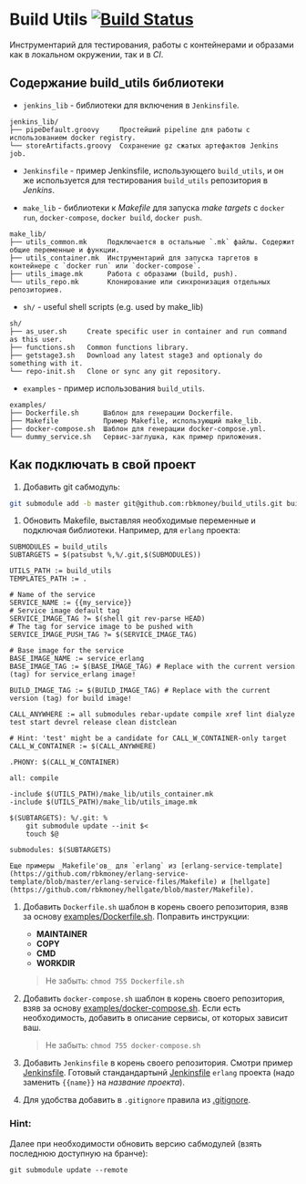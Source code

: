 Build Utils [![Build Status](http://ci.rbkmoney.com/buildStatus/icon?job=rbkmoney_private/build_utils/master)](http://ci.rbkmoney.com/job/rbkmoney_private/job/build_utils/job/master/)
======

Инструментарий для тестирования, работы с контейнерами и образами как в локальном окружении, так и в _CI_.

## Содержание build_utils библиотеки

- `jenkins_lib` - библиотеки для включения в `Jenkinsfile`.

```
jenkins_lib/
├── pipeDefault.groovy     Простейший pipeline для работы с использованием docker registry.
└── storeArtifacts.groovy  Сохранение gz сжатых артефактов Jenkins job.
```


- `Jenkinsfile` - пример Jenkinsfile, использующего `build_utils`, и он же используется для тестирования `build_utils` репозитория в _Jenkins_.


- `make_lib` - библиотеки к _Makefile_ для запуска _make targets_ с `docker run`, `docker-compose`, `docker build`, `docker push`.

```
make_lib/
├── utils_common.mk     Подключается в остальные `.mk` файлы. Содержит общие переменные и функции.
├── utils_container.mk  Инструментарий для запуска таргетов в контейнере с `docker run` или `docker-compose`.
├── utils_image.mk      Работа с образами (build, push).
└── utils_repo.mk       Клонирование или синхронизация отдельных репозиториев.
```


- `sh/` - useful shell scripts (e.g. used by make_lib)

```
sh/
├── as_user.sh     Create specific user in container and run command as this user.
├── functions.sh   Common functions library.
├── getstage3.sh   Download any latest stage3 and optionaly do something with it.
└── repo-init.sh   Clone or sync any git repository.
```


- `examples` - пример использования `build_utils`.

```
examples/
├── Dockerfile.sh      Шаблон для генерации Dockerfile.
├── Makefile           Пример Makefile, использующий make_lib.
├── docker-compose.sh  Шаблон для генерации docker-compose.yml.
└── dummy_service.sh   Сервис-заглушка, как пример приложения.
```

## Как подключать в свой проект

1. Добавить git сабмодуль:
```bash
git submodule add -b master git@github.com:rbkmoney/build_utils.git build_utils
```

1. Обновить Makefile, выставляя необходимые переменные и подключая библиотеки. Например, для `erlang` проекта:
```make
SUBMODULES = build_utils
SUBTARGETS = $(patsubst %,%/.git,$(SUBMODULES))

UTILS_PATH := build_utils
TEMPLATES_PATH := .

# Name of the service
SERVICE_NAME := {{my_service}}
# Service image default tag
SERVICE_IMAGE_TAG ?= $(shell git rev-parse HEAD)
# The tag for service image to be pushed with
SERVICE_IMAGE_PUSH_TAG ?= $(SERVICE_IMAGE_TAG)

# Base image for the service
BASE_IMAGE_NAME := service_erlang
BASE_IMAGE_TAG := $(BASE_IMAGE_TAG) # Replace with the current version (tag) for service_erlang image!

BUILD_IMAGE_TAG := $(BUILD_IMAGE_TAG) # Replace with the current version (tag) for build image!

CALL_ANYWHERE := all submodules rebar-update compile xref lint dialyze test start devrel release clean distclean

# Hint: 'test' might be a candidate for CALL_W_CONTAINER-only target
CALL_W_CONTAINER := $(CALL_ANYWHERE)

.PHONY: $(CALL_W_CONTAINER)

all: compile

-include $(UTILS_PATH)/make_lib/utils_container.mk
-include $(UTILS_PATH)/make_lib/utils_image.mk

$(SUBTARGETS): %/.git: %
	git submodule update --init $<
	touch $@

submodules: $(SUBTARGETS)
```

    Еще примеры _Makefile'ов_ для `erlang` из [erlang-service-template](https://github.com/rbkmoney/erlang-service-template/blob/master/erlang-service-files/Makefile) и [hellgate](https://github.com/rbkmoney/hellgate/blob/master/Makefile).


1. Добавить `Dockerfile.sh` шаблон в корень своего репозитория, взяв за основу [examples/Dockerfile.sh](./examples/Dockerfile.sh). Поправить инструкции:
    * __MAINTAINER__
    * __COPY__
    * __CMD__
    * __WORKDIR__

    > Не забыть:
    > ```chmod 755 Dockerfile.sh```

1. Добавить `docker-compose.sh` шаблон в корень своего репозитория, взяв за основу [examples/docker-compose.sh](./examples/docker-compose.sh). Если есть необходимость, добавить в описание сервисы, от которых зависит ваш.

    > Не забыть:
    > ```chmod 755 docker-compose.sh```

1. Добавить `Jenkinsfile` в корень своего репозитория. Смотри пример [Jenkinsfile](./Jenkinsfile). Готовый стандандартынй [Jenkinsfile](https://github.com/rbkmoney/erlang-service-template/blob/master/erlang-service-files/Jenkinsfile) `erlang` проекта (надо заменить `{{name}}` на _название проекта_).

1. Для удобства добавить в `.gitignore` правила из [.gitignore](./.gitignore).


### Hint:
Далее при необходимости обновить версию сабмодулей (взять последнюю доступную на бранче):
```
git submodule update --remote
```


